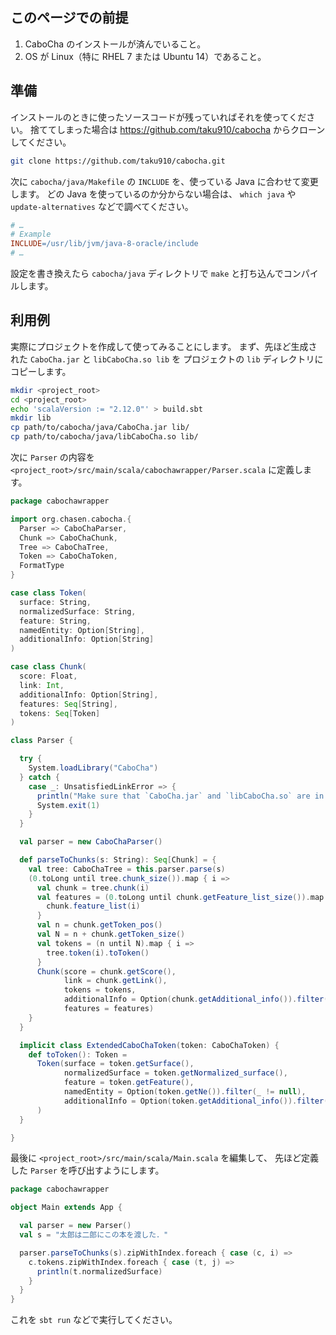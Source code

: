 ## このページでの前提

1. CaboCha のインストールが済んでいること。
2. OS が Linux（特に RHEL 7 または Ubuntu 14）であること。

## 準備

インストールのときに使ったソースコードが残っていればそれを使ってください。
捨ててしまった場合は https://github.com/taku910/cabocha からクローンしてください。

```bash
git clone https://github.com/taku910/cabocha.git
```

次に `cabocha/java/Makefile` の `INCLUDE` を、使っている Java に合わせて変更します。
どの Java を使っているのか分からない場合は、
`which java` や `update-alternatives` などで調べてください。

```Makefile
# …
# Example
INCLUDE=/usr/lib/jvm/java-8-oracle/include
# …
```

設定を書き換えたら `cabocha/java` ディレクトリで `make` と打ち込んでコンパイルします。

## 利用例

実際にプロジェクトを作成して使ってみることにします。
まず、先ほど生成された `CaboCha.jar` と `libCaboCha.so lib` を
プロジェクトの `lib` ディレクトリにコピーします。

```bash
mkdir <project_root>
cd <project_root>
echo 'scalaVersion := "2.12.0"' > build.sbt
mkdir lib
cp path/to/cabocha/java/CaboCha.jar lib/
cp path/to/cabocha/java/libCaboCha.so lib/
```

次に `Parser` の内容を `<project_root>/src/main/scala/cabochawrapper/Parser.scala` に定義します。

```scala
package cabochawrapper

import org.chasen.cabocha.{
  Parser => CaboChaParser,
  Chunk => CaboChaChunk,
  Tree => CaboChaTree,
  Token => CaboChaToken,
  FormatType
}

case class Token(
  surface: String,
  normalizedSurface: String,
  feature: String,
  namedEntity: Option[String],
  additionalInfo: Option[String]
)

case class Chunk(
  score: Float,
  link: Int,
  additionalInfo: Option[String],
  features: Seq[String],
  tokens: Seq[Token]
)

class Parser {

  try {
    System.loadLibrary("CaboCha")
  } catch {
    case _: UnsatisfiedLinkError => {
      println("Make sure that `CaboCha.jar` and `libCaboCha.so` are in `lib`.")
      System.exit(1)
    }
  }

  val parser = new CaboChaParser()

  def parseToChunks(s: String): Seq[Chunk] = {
    val tree: CaboChaTree = this.parser.parse(s)
    (0.toLong until tree.chunk_size()).map { i =>
      val chunk = tree.chunk(i)
      val features = (0.toLong until chunk.getFeature_list_size()).map { i =>
        chunk.feature_list(i)
      }
      val n = chunk.getToken_pos()
      val N = n + chunk.getToken_size()
      val tokens = (n until N).map { i =>
        tree.token(i).toToken()
      }
      Chunk(score = chunk.getScore(),
            link = chunk.getLink(),
            tokens = tokens,
            additionalInfo = Option(chunk.getAdditional_info()).filter(_ != null),
            features = features)
    }
  }

  implicit class ExtendedCaboChaToken(token: CaboChaToken) {
    def toToken(): Token =
      Token(surface = token.getSurface(),
            normalizedSurface = token.getNormalized_surface(),
            feature = token.getFeature(),
            namedEntity = Option(token.getNe()).filter(_ != null),
            additionalInfo = Option(token.getAdditional_info()).filter(_ != null)
      )
  }

}
```

最後に `<project_root>/src/main/scala/Main.scala` を編集して、
先ほど定義した `Parser` を呼び出すようにします。

```scala
package cabochawrapper

object Main extends App {

  val parser = new Parser()
  val s = "太郎は二郎にこの本を渡した．"

  parser.parseToChunks(s).zipWithIndex.foreach { case (c, i) =>
    c.tokens.zipWithIndex.foreach { case (t, j) =>
      println(t.normalizedSurface)
    }
  }
}
```

これを `sbt run` などで実行してください。
